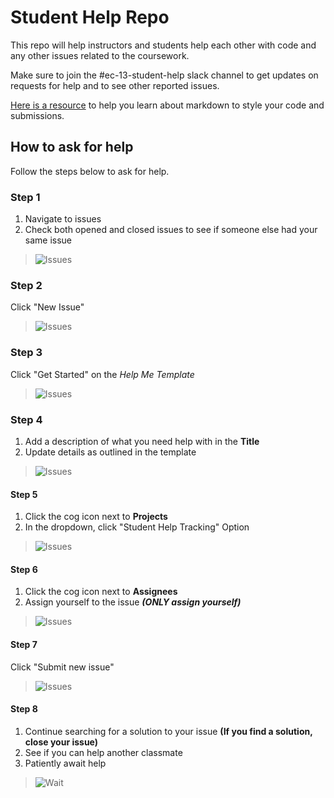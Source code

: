 # Student Help Repo
This repo will help instructors and students help each other with code and any other issues related to the coursework.

Make sure to join the #ec-13-student-help slack channel to get updates on requests for help and to see other reported issues.

[Here is a resource](https://guides.github.com/features/mastering-markdown/) to help you learn about markdown to style your code and submissions.

## How to ask for help
Follow the steps below to ask for help. 

### Step 1
1. Navigate to issues
2. Check both opened and closed issues to see if someone else had your same issue
> ![Issues](./assets/navigate-to-issues.png) 

### Step 2
Click "New Issue"
> ![Issues](./assets/click-new-issue.png)

### Step 3
Click "Get Started" on the _Help Me Template_
> ![Issues](./assets/click-get-started.png)

### Step 4
1. Add a description of what you need help with in the **Title**
1. Update details as outlined in the template
> ![Issues](./assets/step4.png)

#### Step 5
1. Click the cog icon next to **Projects**
1. In the dropdown, click "Student Help Tracking" Option
> ![Issues](./assets/step5.png)

#### Step 6
1. Click the cog icon next to **Assignees**
1. Assign yourself to the issue _**(ONLY assign yourself)**_
> ![Issues](./assets/step7.png)

#### Step 7
Click "Submit new issue"
> ![Issues](./assets/step6.png)

#### Step 8
1. Continue searching for a solution to your issue **(If you find a solution, close your issue)**
1. See if you can help another classmate
1. Patiently await help
> ![Wait](./assets/tenor.gif)



